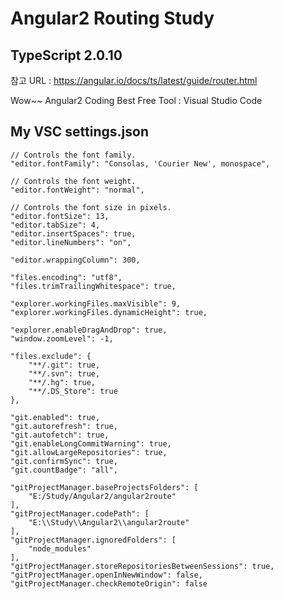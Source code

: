 # Angular2 Routing Study

## TypeScript 2.0.10

참고 URL : https://angular.io/docs/ts/latest/guide/router.html

Wow~~
Angular2 Coding Best Free Tool : Visual Studio Code

## My VSC settings.json


    // Controls the font family.
    "editor.fontFamily": "Consolas, 'Courier New', monospace",

    // Controls the font weight.
    "editor.fontWeight": "normal",

    // Controls the font size in pixels.
    "editor.fontSize": 13,
    "editor.tabSize": 4,
    "editor.insertSpaces": true,
    "editor.lineNumbers": "on",

    "editor.wrappingColumn": 300,

    "files.encoding": "utf8",
    "files.trimTrailingWhitespace": true,

    "explorer.workingFiles.maxVisible": 9,
    "explorer.workingFiles.dynamicHeight": true,

    "explorer.enableDragAndDrop": true,
    "window.zoomLevel": -1,

    "files.exclude": {
        "**/.git": true,
        "**/.svn": true,
        "**/.hg": true,
        "**/.DS_Store": true
    },

    "git.enabled": true,
    "git.autorefresh": true,
    "git.autofetch": true,
    "git.enableLongCommitWarning": true,
    "git.allowLargeRepositories": true,
    "git.confirmSync": true,
    "git.countBadge": "all",

    "gitProjectManager.baseProjectsFolders": [
        "E:/Study/Angular2/angular2route"
    ],
    "gitProjectManager.codePath": [
        "E:\\Study\\Angular2\\angular2route"
    ],
    "gitProjectManager.ignoredFolders": [
        "node_modules"
    ],
    "gitProjectManager.storeRepositoriesBetweenSessions": true,
    "gitProjectManager.openInNewWindow": false,
    "gitProjectManager.checkRemoteOrigin": false
